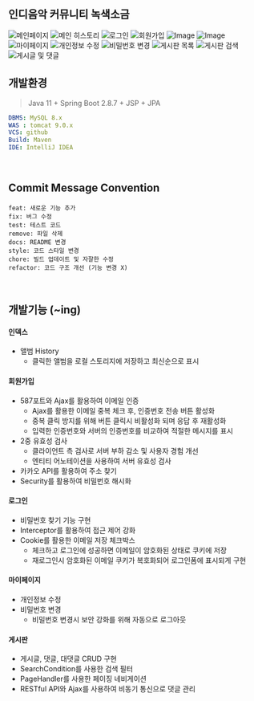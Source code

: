 ## 인디음악 커뮤니티 녹색소금  

![메인페이지](https://github.com/user-attachments/assets/6af207dc-411e-4174-b308-098587b8d834)
![메인 히스토리](https://github.com/user-attachments/assets/aa58e739-4fcc-48f7-97db-e867d57d9b82)
![로그인](https://github.com/user-attachments/assets/ce7eb3de-3e0a-4fd9-b08a-17da5f6009ec)
![회원가입](https://github.com/user-attachments/assets/2cfd2468-e035-4756-a89a-414e4c3005f7)
![Image](https://github.com/user-attachments/assets/00546d23-2433-4f5e-a4fb-e3de2ff56ed8)
![Image](https://github.com/user-attachments/assets/f494ac28-4864-49c8-b9db-35125769f56e)
![마이페이지](https://github.com/user-attachments/assets/579f217b-b834-4996-ae9f-a467df35e780)
![개인정보 수정](https://github.com/user-attachments/assets/cbe2c221-86a4-4181-b301-2e5d0b9ae516)
![비밀번호 변경](https://github.com/user-attachments/assets/d426b105-c725-44f4-94fe-752fceff1a6e)
![게시판 목록](https://github.com/user-attachments/assets/a66cc888-e6ad-464b-a47d-0d56b70c8a3d)
![게시판 검색](https://github.com/user-attachments/assets/2b4e14d1-5c63-492c-8eeb-b5bd6ef69a12)
![게시글 및 댓글](https://github.com/user-attachments/assets/2283f7d9-0212-4bdc-8190-9c31be65f6a4)


## 개발환경

> Java 11 + Spring Boot 2.8.7 + JSP + JPA

```yaml
DBMS: MySQL 8.x
WAS : tomcat 9.0.x
VCS: github
Build: Maven
IDE: IntelliJ IDEA
```
<br>


## Commit Message Convention

```
feat: 새로운 기능 추가
fix: 버그 수정
test: 테스트 코드
remove: 파일 삭제
docs: README 변경
style: 코드 스타일 변경
chore: 빌드 업데이트 및 자잘한 수정
refactor: 코드 구조 개선 (기능 변경 X)
```

<br>

## 개발기능 (~ing)

#### 인덱스
   + 앨범 History
     + 클릭한 앨범을 로컬 스토리지에 저장하고 최신순으로 표시

#### 회원가입
   + 587포트와 Ajax를 활용하여 이메일 인증
     + Ajax를 활용한 이메일 중복 체크 후, 인증번호 전송 버튼 활성화
     + 중복 클릭 방지를 위해 버튼 클릭시 비활성화 되며 응답 후 재활성화
     + 입력한 인증번호와 서버의 인증번호를 비교하여 적절한 메시지를 표시
   + 2중 유효성 검사
     + 클라이언트 측 검사로 서버 부하 감소 및 사용자 경험 개선
     + 엔티티 어노테이션을 사용하여 서버 유효성 검사 
   + 카카오 API를 활용하여 주소 찾기
   + Security를 활용하여 비밀번호 해시화

#### 로그인
   + 비밀번호 찾기 기능 구현
   + Interceptor를 활용하여 접근 제어 강화
   + Cookie를 활용한 이메일 저장 체크박스
     + 체크하고 로그인에 성공하면 이메일이 암호화된 상태로 쿠키에 저장
     + 재로그인시 암호화된 이메일 쿠키가 복호화되어 로그인폼에 표시되게 구현

#### 마이페이지
   + 개인정보 수정
   + 비밀번호 변경
     + 비밀번호 변경시 보안 강화를 위해 자동으로 로그아웃 

#### 게시판
   + 게시글, 댓글, 대댓글 CRUD 구현
   + SearchCondition를 사용한 검색 필터
   + PageHandler를 사용한 페이징 네비게이션
   + RESTful API와 Ajax를 사용하여 비동기 통신으로 댓글 관리
     
   
